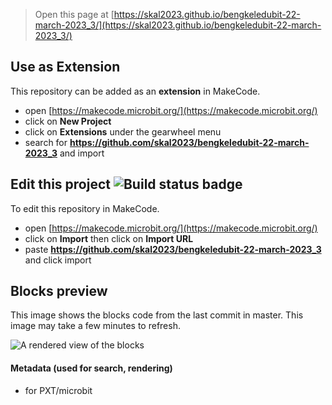 
> Open this page at [https://skal2023.github.io/bengkeledubit-22-march-2023_3/](https://skal2023.github.io/bengkeledubit-22-march-2023_3/)

## Use as Extension

This repository can be added as an **extension** in MakeCode.

* open [https://makecode.microbit.org/](https://makecode.microbit.org/)
* click on **New Project**
* click on **Extensions** under the gearwheel menu
* search for **https://github.com/skal2023/bengkeledubit-22-march-2023_3** and import

## Edit this project ![Build status badge](https://github.com/skal2023/bengkeledubit-22-march-2023_3/workflows/MakeCode/badge.svg)

To edit this repository in MakeCode.

* open [https://makecode.microbit.org/](https://makecode.microbit.org/)
* click on **Import** then click on **Import URL**
* paste **https://github.com/skal2023/bengkeledubit-22-march-2023_3** and click import

## Blocks preview

This image shows the blocks code from the last commit in master.
This image may take a few minutes to refresh.

![A rendered view of the blocks](https://github.com/skal2023/bengkeledubit-22-march-2023_3/raw/master/.github/makecode/blocks.png)

#### Metadata (used for search, rendering)

* for PXT/microbit
<script src="https://makecode.com/gh-pages-embed.js"></script><script>makeCodeRender("{{ site.makecode.home_url }}", "{{ site.github.owner_name }}/{{ site.github.repository_name }}");</script>

